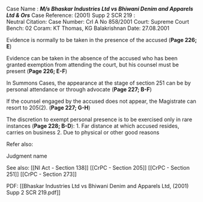 Case Name : ***M/s Bhaskar Industries Ltd vs Bhiwani Denim and Apparels Ltd & Ors***
Case Reference: (2001) Supp 2 SCR 219 :  
Neutral Citation:
Case Number: Crl A No 858/2001
Court: Supreme Court
Bench: 02 
Coram: KT Thomas, KG Balakrishnan
Date: 27.08.2001

Evidence is normally to be taken in the presence of the accused (**Page 226; E**)

Evidence can be taken in the absence of the accused who has been granted exemption from attending the court, but his counsel must be present (**Page 226; E-F**)

In Summons Cases, the appearance at the stage of section 251 can be by personal attendance or through advocate (**Page 227; B-F**)

If the counsel engaged by the accused does not appear, the Magistrate can resort to 205(2). (**Page 227; G-H**)

The discretion to exempt personal presence is to be exercised only in rare instances (**Page 228; B-D**):
	1. Far distance at which accused resides, carries on business
	2. Due to physical or other good reasons

Refer also:

Judgment name

See also:
[[NI Act - Section 138]]
[[CrPC - Section 205]]
[[CrPC - Section 251]]
[[CrPC - Section 273]]

PDF:
[[Bhaskar Industries Ltd vs Bhiwani Denim and Apparels Ltd, (2001) Supp 2 SCR 219.pdf]]